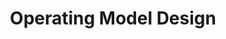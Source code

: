 ---
layout: sub-service
order: 1
title: "Operating Model Design"
parent: "Organizational Design and Alignment"
description: "SLKone's Operating Model Design services ensure that your organization's structure, processes, and systems are optimized to support your strategic goals and drive business performance."
approach: "We assess your current operating model to identify strengths and areas for improvement. Our team collaborates with your leadership to design an operating model that aligns with your strategic objectives, enhances efficiency, and supports sustainable growth."
intro: "Optimize your organization's structure and processes to drive performance and support strategic goals through tailored Operating Model Design services."
focus_areas:
  - title: "Current State Assessment"
    content: "Analyze your existing operating model to identify strengths, weaknesses, and opportunities for improvement."
    icon: "fa-magnifying-glass-chart"
  - title: "Future State Design"
    content: "Design an operating model that aligns with your strategic objectives and business requirements."
    icon: "fa-drafting-compass"
  - title: "Governance Structure Development"
    content: "Establish clear decision-making processes and accountability frameworks to support your operating model."
    icon: "fa-diagram-project"
  - title: "Performance Metric Design"
    content: "Develop KPIs that align with your new operating model and strategic goals."
    icon: "fa-bullseye-arrow"
  - title: "Implementation Planning"
    content: "Create detailed plans for transitioning to the new operating model, ensuring seamless execution."
    icon: "fa-stairs"
why_choose:
  - "Comprehensive Operating Model Expertise"
  - "Strategic Alignment with Business Goals"
  - "Data-Driven Design Approach"
  - "Proven Methodologies for Successful Implementation"
cta: "Contact us to design an Operating Model that drives your strategic objectives and enhances organizational performance."
icon: "fa-object-group"
color: "cinnabar"
image: "/assets/images/backgrounds/operating-model-design.webp"
permalink: /services/organizational-design-and-alignment/operating-model-design
redirect_to: /services/organizational-design-and-alignment#operating-model-design
---